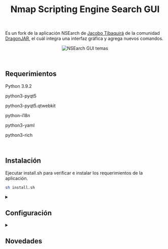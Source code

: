 <h1 align="center">Nmap Scripting Engine Search GUI</h1>
<br/>
<p>
    Es un fork de la aplicación NSEarch de <a href="https://github.com/jtibaquira/nsearch">Jacobo Tibaquirá</a> de la comunidad
    <a href="https://www.dragonjar.org">DragonJAR</a>, el cuál integra una interfaz gráfica y agrega nuevos comandos.
</p>
<p align="center">
    <img title="NSEarch GUI temas" src="https://user-images.githubusercontent.com/77067446/189005578-f5e44412-dfa5-42e7-a0d0-dfeb49a6c318.png"/>
</p>
<br/>
<h2>Requerimientos</h2>
<p>Python 3.9.2</p>
<p>python3-pyqt5</p>
<p>python3-pyqt5.qtwebkit</p>
<p>python-i18n</p>
<p>python3-yaml</p>
<p>python3-rich</p>
<br/>
<h2>Instalación</h2>
<p>
    Ejecutar install.sh para verificar e instalar los requerimientos de la aplicación.
</p>

```bash
sh install.sh
```

<details><summary><h2>Configuración</h2></summary>    
    <p>Una vez instaladas las dependencias de la aplicación, se inicia la creación de la base de datos de los scripts de Nmap y el archivo de configuración</p>
    <h3>Archivo de configuración</h3>
    
```yaml
config.yaml
config:    
    lang: "es" ; Idíoma de la aplicación
    scriptsPath: /usr/share/nmap/scripts/ ; Ruta de los scripts de Nmap
    filePath: /usr/share/nmap/scripts/script.db ; ruta del archivo de la BD de Nmap
    fileBackup: scriptbk.db ; Backup de la BD de Nmap
    scriptdb: nmap_scripts.sqlite3 ; Archivo de BD de la aplicación
    ; Categorías de los scripts de Nmap
    categories: ["auth","broadcast","brute","default","discovery","dos","exploit","external","fuzzer","intrusive","malware","safe","version","vuln"]
    checksum: 7c773a63720928125492e2034b7dcc445afb24c1555626ab710bd15db7bf82a3 ; Hash del archivo de la BD
    searchOnKey: 1 ; GUI activa la búsqueda al teclear en scripts y favoritos
    searchOpt: 3 ; GUI activa por defecto buscar por nombre o autor o categoría  
    theme: 1 ; GUI tema
    histLen: 100 ; el máximo de registros en el archivo history
    splashAnim: 0 ; Activa/Desactiva la animación en la SplashScreen
```
    
</details>
<details><summary><h2>Novedades</h2></summary>
<h3>Consola</h3>
<p>Al integrar el módulo Python rich, se incluyeron varias de las funcionalidades en la versión consola, por ejemplo resultados en columnas, animaciones al crear la BD entre otras.</p>
<p>Se agrego el comando showcat que muestra las Categorías y permite listar los scripts en una categoría y al finalizar ver la ayuda de estos.</p>
<p>Se agrego el comando history el cual permite visualizar el histórico de comandos ejecutados, muy similar al comando history de Linux.</p>
</details>



